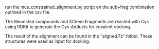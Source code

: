 run the mcs_constrained_alignment.py script on the sub+frag combination outlined in the csv file.

The Moonshot compounds and XChem Fragments are reacted with Cys using RDKit to generate the Cys-Adducts for covalent docking.

The result of the alignment can be found in the "aligned.7z" folder. These structures were used as input for docking.
